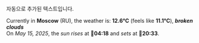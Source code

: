 
자동으로 추가된 텍스트입니다.

<!--START_SECTION:weather:moscow-->
Currently in **Moscow** (RU), the weather is: **12.6°C** (feels like **11.1°C**), ***broken clouds***<br/>
On *May 15, 2025*, the *sun rises* at 🌅**04:18** and *sets* at 🌇**20:33**.
<!--END_SECTION:weather-->
